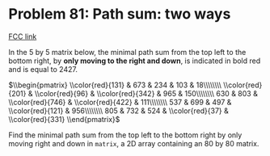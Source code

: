 # Problem 81: Path sum: two ways

[FCC link](https://www.freecodecamp.org/learn/coding-interview-prep/project-euler/problem-81-path-sum-two-ways)

In the 5 by 5 matrix below, the minimal path sum from the top left to the bottom
right, by **only moving to the right and down**, is indicated in bold red and is
equal to 2427.

$\\begin{pmatrix} \\color{red}{131} & 673 & 234 & 103 & 18\\\\\\\\ \\color{red}{201} & \\color{red}{96} & \\color{red}{342} & 965 & 150\\\\\\\\ 630 & 803 & \\color{red}{746} & \\color{red}{422} & 111\\\\\\\\ 537 & 699 & 497 & \\color{red}{121} & 956\\\\\\\\ 805 & 732 & 524 & \\color{red}{37} & \\color{red}{331} \\end{pmatrix}$

Find the minimal path sum from the top left to the bottom right by only moving
right and down in `matrix`, a 2D array containing an 80 by 80 matrix.

